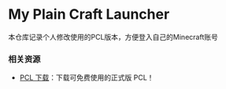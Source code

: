 # My Plain Craft Launcher

本仓库记录个人修改使用的PCL版本，方便登入自己的Minecraft账号

### 相关资源
- [PCL 下载](https://afdian.com/p/0164034c016c11ebafcb52540025c377)：下载可免费使用的正式版 PCL！
